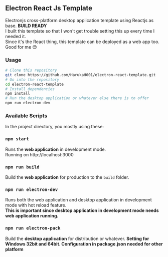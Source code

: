 ## Electron React Js Template
Electronjs cross-platform desktop application template using Reactjs as base. **BUILD READY**<br/>
I built this template so that I won't get trouble setting this up every time I needed it.<br/>
Since it's the React thing, this template can be deployed as a web app too. Good for me &#128522;
### Usage
```bash
# Clone this repository
git clone https://github.com/HarukaH001/electron-react-template.git
# Go into the repository
cd electron-react-template
# Install dependencies
npm install
# Run the desktop application or whatever else there is to offer
npm run electron-dev
```
### Available Scripts
In the project directory, you mostly using these:
### `npm start`
Runs the **web application** in development mode.<br/>
Running on http://localhost:3000
### `npm run build`
Build the **web application** for production to the `build` folder.
### `npm run electron-dev`
Runs both the web application and desktop application in development mode with hot reload feature.<br/>
**This is important since desktop application in development mode needs web application running.**
### `npm run electron-pack`
Build the **desktop application** for distribution or whatever.
**Setting for Windows 32bit and 64bit. Configuration in package.json needed for other platform**
